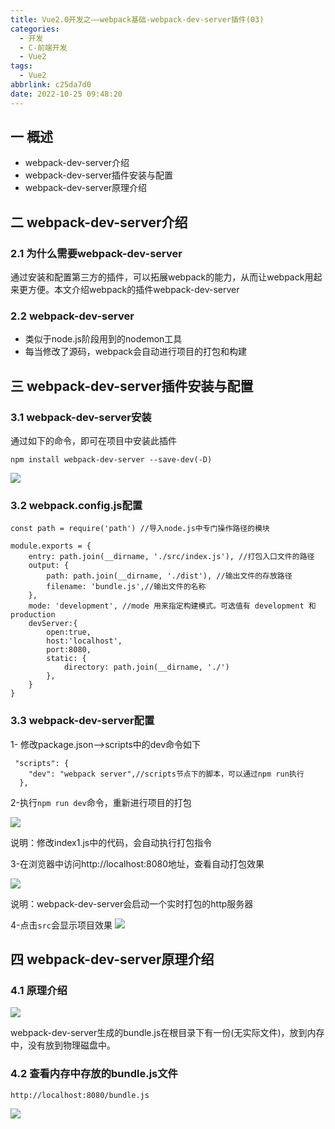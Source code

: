 ```yaml
---
title: Vue2.0开发之——webpack基础-webpack-dev-server插件(03)
categories:
  - 开发
  - C-前端开发
  - Vue2
tags:
  - Vue2
abbrlink: c25da7d0
date: 2022-10-25 09:48:20
---
```

## 一 概述

* webpack-dev-server介绍
* webpack-dev-server插件安装与配置
* webpack-dev-server原理介绍

<!--more-->

## 二 webpack-dev-server介绍

### 2.1 为什么需要webpack-dev-server

通过安装和配置第三方的插件，可以拓展webpack的能力，从而让webpack用起来更方便。本文介绍webpack的插件webpack-dev-server

### 2.2 webpack-dev-server

* 类似于node.js阶段用到的nodemon工具
* 每当修改了源码，webpack会自动进行项目的打包和构建

## 三 webpack-dev-server插件安装与配置

### 3.1 webpack-dev-server安装

通过如下的命令，即可在项目中安装此插件

```
npm install webpack-dev-server --save-dev(-D)
```

![][1]

### 3.2 webpack.config.js配置

```
const path = require('path') //导入node.js中专门操作路径的模块

module.exports = {
    entry: path.join(__dirname, './src/index.js'), //打包入口文件的路径
    output: {
        path: path.join(__dirname, './dist'), //输出文件的存放路径
        filename: 'bundle.js',//输出文件的名称
    },
    mode: 'development', //mode 用来指定构建模式。可选值有 development 和 production
    devServer:{
        open:true,
        host:'localhost',
        port:8080,
        static: {
            directory: path.join(__dirname, './')
        },
    }
}
```

### 3.3 webpack-dev-server配置

1- 修改package.json—>scripts中的dev命令如下

```
 "scripts": {
    "dev": "webpack server",//scripts节点下的脚本，可以通过npm run执行
  },
```

2-执行`npm run dev`命令，重新进行项目的打包

![][2]

说明：修改index1.js中的代码，会自动执行打包指令

3-在浏览器中访问http://localhost:8080地址，查看自动打包效果

![][3]

说明：webpack-dev-server会启动一个实时打包的http服务器

4-点击`src`会显示项目效果
![][4]

## 四 webpack-dev-server原理介绍

### 4.1 原理介绍
![][5]

webpack-dev-server生成的bundle.js在根目录下有一份(无实际文件)，放到内存中，没有放到物理磁盘中。

### 4.2 查看内存中存放的bundle.js文件

```
http://localhost:8080/bundle.js
```

![][6]


[00]:https://www.webpackjs.com/guides/development/#%E4%BD%BF%E7%94%A8-webpack-dev-server
[1]:https://jsd.onmicrosoft.cn/gh/PGzxc/CDN/blog-vue/vue02-03-webpack-dev-server-install.png
[2]:https://jsd.onmicrosoft.cn/gh/PGzxc/CDN/blog-vue/vue02-03-webpack-dev-server-run-dev.png
[3]:https://jsd.onmicrosoft.cn/gh/PGzxc/CDN/blog-vue/vue02-03-webpack-dev-server-run-preview.png
[4]:https://jsd.onmicrosoft.cn/gh/PGzxc/CDN/blog-vue/vue02-03-webpack-dev-server-run-preview-src.png
[5]:https://jsd.onmicrosoft.cn/gh/PGzxc/CDN/blog-vue/vue02-03-webpack-dev-server-root-bundle.png
[6]:https://jsd.onmicrosoft.cn/gh/PGzxc/CDN/blog-vue/vue02-03-webpack-dev-server-root-bundle-view.png